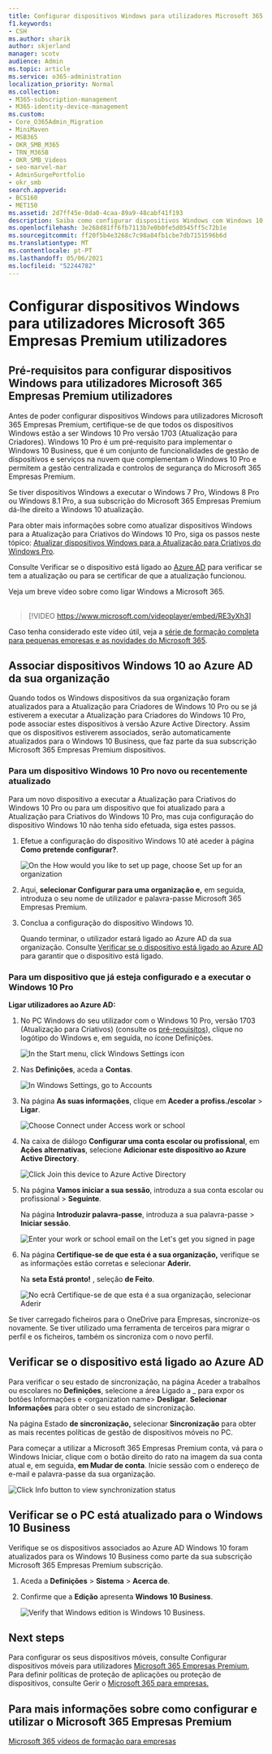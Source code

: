 ```yaml
---
title: Configurar dispositivos Windows para utilizadores Microsoft 365 Empresas Premium utilizadores
f1.keywords:
- CSH
ms.author: sharik
author: skjerland
manager: scotv
audience: Admin
ms.topic: article
ms.service: o365-administration
localization_priority: Normal
ms.collection:
- M365-subscription-management
- M365-identity-device-management
ms.custom:
- Core_O365Admin_Migration
- MiniMaven
- MSB365
- OKR_SMB_M365
- TRN_M365B
- OKR_SMB_Videos
- seo-marvel-mar
- AdminSurgePortfolio
- okr_smb
search.appverid:
- BCS160
- MET150
ms.assetid: 2d7ff45e-0da0-4caa-89a9-48cabf41f193
description: Saiba como configurar dispositivos Windows com Windows 10 Pro utilizadores Microsoft 365 Empresas Premium, o que permite a gestão centralizada e controlos de segurança.
ms.openlocfilehash: 3e268d81ff6fb7113b7e0b0fe5d0545ff5c72b1e
ms.sourcegitcommit: ff20f5b4e3268c7c98a84fb1cbe7db7151596b6d
ms.translationtype: MT
ms.contentlocale: pt-PT
ms.lasthandoff: 05/06/2021
ms.locfileid: "52244782"
---
```

# <a name="set-up-windows-devices-for-microsoft-365-business-premium-users"></a>Configurar dispositivos Windows para utilizadores Microsoft 365 Empresas Premium utilizadores

## <a name="prerequisites-for-setting-up-windows-devices-for-microsoft-365-business-premium-users"></a>Pré-requisitos para configurar dispositivos Windows para utilizadores Microsoft 365 Empresas Premium utilizadores

Antes de poder configurar dispositivos Windows para utilizadores Microsoft 365 Empresas Premium, certifique-se de que todos os dispositivos Windows estão a ser Windows 10 Pro versão 1703 (Atualização para Criadores). Windows 10 Pro é um pré-requisito para implementar o Windows 10 Business, que é um conjunto de funcionalidades de gestão de dispositivos e serviços na nuvem que complementam o Windows 10 Pro e permitem a gestão centralizada e controlos de segurança do Microsoft 365 Empresas Premium.
  
Se tiver dispositivos Windows a executar o Windows 7 Pro, Windows 8 Pro ou Windows 8.1 Pro, a sua subscrição do Microsoft 365 Empresas Premium dá-lhe direito a Windows 10 atualização.
  
Para obter mais informações sobre como atualizar dispositivos Windows para a Atualização para Criativos do Windows 10 Pro, siga os passos neste tópico: [Atualizar dispositivos Windows para a Atualização para Criativos do Windows Pro](upgrade-to-windows-pro-creators-update.md).
  
Consulte Verificar se o dispositivo está ligado ao [Azure AD](#verify-the-device-is-connected-to-azure-ad) para verificar se tem a atualização ou para se certificar de que a atualização funcionou.

Veja um breve vídeo sobre como ligar Windows a Microsoft 365.<br><br>

> [!VIDEO https://www.microsoft.com/videoplayer/embed/RE3yXh3] 

Caso tenha considerado este vídeo útil, veja a [série de formação completa para pequenas empresas e as novidades do Microsoft 365](../business-video/index.yml).
  
## <a name="join-windows-10-devices-to-your-organizations-azure-ad"></a>Associar dispositivos Windows 10 ao Azure AD da sua organização

Quando todos os Windows dispositivos da sua organização foram atualizados para a Atualização para Criadores de Windows 10 Pro ou se já estiverem a executar a Atualização para Criadores do Windows 10 Pro, pode associar estes dispositivos à versão Azure Active Directory. Assim que os dispositivos estiverem associados, serão automaticamente atualizados para o Windows 10 Business, que faz parte da sua subscrição Microsoft 365 Empresas Premium dispositivos.
  
### <a name="for-a-brand-new-or-newly-upgraded-windows-10-pro-device"></a>Para um dispositivo Windows 10 Pro novo ou recentemente atualizado

Para um novo dispositivo a executar a Atualização para Criativos do Windows 10 Pro ou para um dispositivo que foi atualizado para a Atualização para Criativos do Windows 10 Pro, mas cuja configuração do dispositivo Windows 10 não tenha sido efetuada, siga estes passos.
  
1. Efetue a configuração do dispositivo Windows 10 até aceder à página **Como pretende configurar?**. 
    
    ![On the How would you like to set up page, choose Set up for an organization](../media/1b0b2dba-00bb-4a99-a729-441479220cb7.png)
  
2. Aqui, **selecionar Configurar para uma organização e,** em seguida, introduza o seu nome de utilizador e palavra-passe Microsoft 365 Empresas Premium. 
    
3. Conclua a configuração do dispositivo Windows 10.
    
   Quando terminar, o utilizador estará ligado ao Azure AD da sua organização. Consulte [Verificar se o dispositivo está ligado ao Azure AD](#verify-the-device-is-connected-to-azure-ad) para garantir que o dispositivo está ligado. 
  
### <a name="for-a-device-already-set-up-and-running-windows-10-pro"></a>Para um dispositivo que já esteja configurado e a executar o Windows 10 Pro

 **Ligar utilizadores ao Azure AD:**
  
1. No PC Windows do seu utilizador com o Windows 10 Pro, versão 1703 (Atualização para Criativos) (consulte os [pré-requisitos](pre-requisites-for-data-protection.md)), clique no logótipo do Windows e, em seguida, no ícone Definições.
  
   ![In the Start menu, click Windows Settings icon](../media/74e1ce9a-1554-4761-beb9-330b176e9b9d.png)
  
2. Nas **Definições**, aceda a **Contas**.
  
   ![In Windows Settings, go to Accounts](../media/472fd688-d111-4788-9fbb-56a00fbdc24d.png)
  
3. Na página **As suas informações**, clique em **Aceder a profiss./escolar** \> **Ligar**.
  
   ![Choose Connect under Access work or school](../media/af3a4e3f-f9b9-4969-b3e2-4ef99308090c.png)
  
4. Na caixa de diálogo **Configurar uma conta escolar ou profissional**, em **Ações alternativas**, selecione **Adicionar este dispositivo ao Azure Active Directory**.
  
   ![Click Join this device to Azure Active Directory](../media/fb709a1b-05a9-4750-9cb9-e097f4412cba.png)
  
5. Na página **Vamos iniciar a sua sessão**, introduza a sua conta escolar ou profissional \> **Seguinte**.
  
   Na página **Introduzir palavra-passe**, introduza a sua palavra-passe \> **Iniciar sessão**.
  
   ![Enter your work or school email on the Let's get you signed in page](../media/f70eb148-b1d2-4ba3-be38-7317eaf0321a.png)
  
6. Na página **Certifique-se de que esta é a sua organização,** verifique se as informações estão corretas e selecionar **Aderir.**
  
   Na **seta Está pronto!** , seleção **de Feito**.
  
   ![No ecrã Certifique-se de que esta é a sua organização, selecionar Aderir](../media/c749c0a2-5191-4347-a451-c062682aa1fb.png)
  
Se tiver carregado ficheiros para o OneDrive para Empresas, sincronize-os novamente. Se tiver utilizado uma ferramenta de terceiros para migrar o perfil e os ficheiros, também os sincroniza com o novo perfil.
  
## <a name="verify-the-device-is-connected-to-azure-ad"></a>Verificar se o dispositivo está ligado ao Azure AD

Para verificar o seu estado  de sincronização, na página Aceder  a trabalhos ou escolares no **Definições**, selecione a área Ligado a _ para expor os botões Informações e \<organization name\> **Desligar**.  **Selecionar Informações** para obter o seu estado de sincronização. 
  
Na página Estado **de sincronização,** selecionar **Sincronização** para obter as mais recentes políticas de gestão de dispositivos móveis no PC.
  
Para começar a utilizar a Microsoft 365 Empresas Premium conta, vá  para o Windows Iniciar, clique com o botão direito do rato na imagem da sua conta atual e, em seguida, **em Mudar de conta**. Inicie sessão com o endereço de e-mail e palavra-passe da sua organização.
  
![Click Info button to view synchronization status](../media/818f7043-adbf-402a-844a-59d50034911d.png)
  
## <a name="verify-the-pc-is-upgraded-to-windows-10-business"></a>Verificar se o PC está atualizado para o Windows 10 Business

Verifique se os dispositivos associados ao Azure AD Windows 10 foram atualizados para os Windows 10 Business como parte da sua subscrição Microsoft 365 Empresas Premium subscrição.
  
1. Aceda a **Definições** \> **Sistema** \> **Acerca de**.
    
2. Confirme que a **Edição** apresenta **Windows 10 Business**.
    
    ![Verify that Windows edition is Windows 10 Business.](../media/ff660fc8-d3ba-431b-89a5-f5abded96c4d.png)
  
## <a name="next-steps"></a>Next steps

Para configurar os seus dispositivos móveis, consulte Configurar dispositivos móveis para utilizadores [Microsoft 365 Empresas Premium](set-up-mobile-devices.md), Para definir políticas de proteção de aplicações ou proteção de dispositivos, consulte Gerir o [Microsoft 365 para empresas.](manage.md)
  
## <a name="for-more-on-setting-up-and-using-microsoft-365-business-premium"></a>Para mais informações sobre como configurar e utilizar o Microsoft 365 Empresas Premium

[Microsoft 365 vídeos de formação para empresas](../business-video/index.yml)
